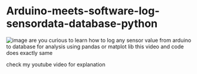 # Arduino-meets-software-log-sensordata-database-python
![image](https://user-images.githubusercontent.com/39345855/49196111-3f041c00-f34f-11e8-90eb-e5ec74429604.png)
are you curious to learn how to log any sensor value from arduino to database for analysis using pandas or matplot lib this video and code does exactly same 

check my youtube video for explanation 
